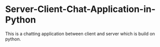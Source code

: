 # Server-Client-Chat-Application-in-Python
This is a chatting application between client and server which is build on python.
